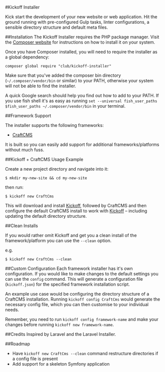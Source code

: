 #Kickoff Installer

Kick start the development of your new website or web application. Hit the ground running with pre-configured Gulp tasks, linter configurations, a sensible directory structure and default meta files.

##Installation
The Kickoff Installer requires the PHP package manager. Visit the [Composer website](https://getcomposer.org/) for instructions on how to install it on your system.

Once you have Composer installed, you will need to require the installer as a global dependency:

`composer global require "club/kickoff-installer"`

Make sure that you've added the composer bin directory (`~/.composer/vendor/bin` or similar) to your PATH, otherwise your system will not be able to find the installer.

A quick Google search should help you find out how to add to your PATH. If you use fish shell it's as easy as running `set --universal fish_user_paths $fish_user_paths ~/.composer/vendor/bin` in your terminal.

##Framework Support

The installer supports the following frameworks:

 * [CraftCMS](http://craftcms.com)

It is built so you can easily add support for additional frameworks/platforms without much fuss.

##Kickoff + CraftCMS Usage Example

Create a new project directory and navigate into it:

```
$ mkdir my-new-site && cd my-new-site
```

then run:

```
$ kickoff new CraftCms
```

This will download and install [Kickoff](https://github.com/clubstudioltd/kickoff), followed by CraftCMS and then configure the default CraftCMS install to work with [Kickoff](https://github.com/clubstudioltd/kickoff) – including updating the default directory structure.

##Clean Installs

If you would rather omit Kickoff and get you a clean install of the framework/platform you can use the `--clean` option.

e.g.
```
$ kickoff new CraftCms --clean
```

##Custom Configuration
Each framework installer has it's own configuration. If you would like to make changes to the default settings you can use the `config` command. This will generate a configuration file (`kickoff.json`) for the specified framework installation script.

An example use case would be configuring the directory structure of a CraftCMS installation. Running `kickoff config CraftCms` would generate the necessary config file, which you can then customise to your individual needs.

Remember, you need to run `kickoff config framework-name` and make your changes before running `kickoff new framework-name`.

##Credits
Inspired by Laravel and the Laravel Installer.

##Roadmap
* Have `kickoff new CraftCms --clean` command restructure directories if a config file is present
* Add support for a skeleton Symfony application
